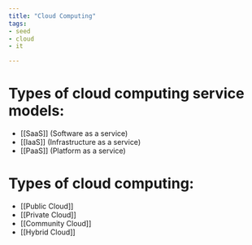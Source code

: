 ```yaml
---
title: "Cloud Computing"
tags:
- seed
- cloud
- it

---
```


# Types of cloud computing service models:
- [[SaaS]] (Software as a service)
- [[IaaS]] (Infrastructure as a service)
- [[PaaS]] (Platform as a service)

# Types of cloud computing:
- [[Public Cloud]]
- [[Private Cloud]]
- [[Community Cloud]]
- [[Hybrid Cloud]]

